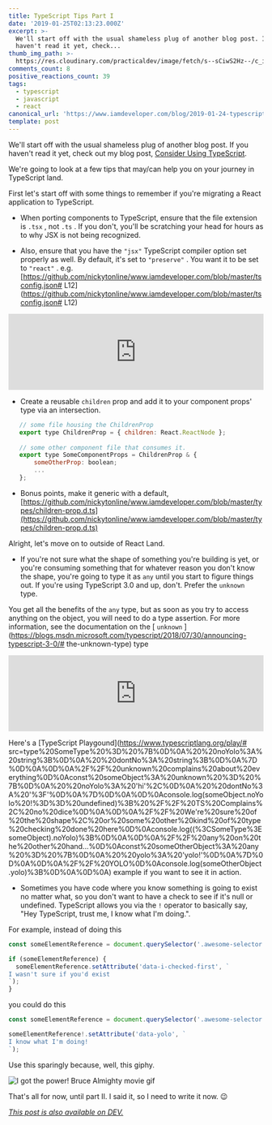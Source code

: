 ```yaml
---
title: TypeScript Tips Part I
date: '2019-01-25T02:13:23.000Z'
excerpt: >-
  We'll start off with the usual shameless plug of another blog post. If you
  haven't read it yet, check...
thumb_img_path: >-
  https://res.cloudinary.com/practicaldev/image/fetch/s--sCiwS2Hz--/c_imagga_scale,f_auto,fl_progressive,h_420,q_auto,w_1000/https://thepracticaldev.s3.amazonaws.com/i/tb6vvhqlpheuuns86mli.png
comments_count: 8
positive_reactions_count: 39
tags:
  - typescript
  - javascript
  - react
canonical_url: 'https://www.iamdeveloper.com/blog/2019-01-24-typescript-tips-part-i/'
template: post
---
```



We'll start off with the usual shameless plug of another blog post. If you haven't read it yet, check out my blog post, [Consider Using TypeScript](https://dev.to/nickytonline/why-you-might-want-to-consider-using-typescript-6j3).

We're going to look at a few tips that may/can help you on your journey in TypeScript land.

First let's start off with some things to remember if you're migrating a React application to TypeScript.

- When porting components to TypeScript, ensure that the file extension is 
`.tsx`
, not 
`.ts`
. If you don't, you'll be scratching your head for hours as to why JSX is not being recognized.

- Also, ensure that you have the 
`"jsx"`
 TypeScript compiler option set properly as well. By default, it's set to 
`"preserve"`
. You want it to be set to 
`"react"`
. e.g. [https://github.com/nickytonline/www.iamdeveloper.com/blob/master/tsconfig.json# L12](https://github.com/nickytonline/www.iamdeveloper.com/blob/master/tsconfig.json# L12)

   
<iframe class="liquidTag" src="https://dev.to/embed/twitter?args=1088614757127593985" style="border: 0; width: 100%;"></iframe>


- Create a reusable 
`children`
 prop and add it to your component props' type via an intersection.

   
```javascript
   // some file housing the ChildrenProp
   export type ChildrenProp = { children: React.ReactNode };
      
   // some other component file that consumes it.
   export type SomeComponentProps = ChildrenProp & {
       someOtherProp: boolean;
       ...
   };
   ```


- Bonus points, make it generic with a default, [https://github.com/nickytonline/www.iamdeveloper.com/blob/master/types/children-prop.d.ts](https://github.com/nickytonline/www.iamdeveloper.com/blob/master/types/children-prop.d.ts)


Alright, let's move on to outside of React Land.

- If you're not sure what the shape of something you're building is yet, or you're consuming something that for whatever reason you don't know the shape, you're going to type it as 
`any`
 until you start to figure things out. If you're using TypeScript 3.0 and up, don't. Prefer the 
`unknown`
 type.

You get all the benefits of the 
`any`
 type, but as soon as you try to access anything on the object, you will need to do a type assertion. For more information, see the documentation on the [
`unknown`
](https://blogs.msdn.microsoft.com/typescript/2018/07/30/announcing-typescript-3-0/# the-unknown-type) type

   
<iframe class="liquidTag" src="https://dev.to/embed/twitter?args=1087886002063138816" style="border: 0; width: 100%;"></iframe>


   Here's a [TypeScript Playgound](https://www.typescriptlang.org/play/# src=type%20SomeType%20%3D%20%7B%0D%0A%20%20noYolo%3A%20string%3B%0D%0A%20%20dontNo%3A%20string%3B%0D%0A%7D%0D%0A%0D%0A%2F%2F%20unknown%20complains%20about%20everything%0D%0Aconst%20someObject%3A%20unknown%20%3D%20%7B%0D%0A%20%20noYolo%3A%20'hi'%2C%0D%0A%20%20dontNo%3A%20'%3F'%0D%0A%7D%0D%0A%0D%0Aconsole.log(someObject.noYolo%20!%3D%3D%20undefined)%3B%20%2F%2F%20TS%20Complains%2C%20no%20dice%0D%0A%0D%0A%2F%2F%20We're%20sure%20of%20the%20shape%2C%20or%20some%20other%20kind%20of%20type%20checking%20done%20here%0D%0Aconsole.log((%3CSomeType%3EsomeObject).noYolo)%3B%0D%0A%0D%0A%2F%2F%20any%20on%20the%20other%20hand...%0D%0Aconst%20someOtherObject%3A%20any%20%3D%20%7B%0D%0A%20%20yolo%3A%20'yolo!'%0D%0A%7D%0D%0A%0D%0A%2F%2F%20YOLO%0D%0Aconsole.log(someOtherObject.yolo)%3B%0D%0A%0D%0A) example if you want to see it in action.

- Sometimes you have code where you know something is going to exist no matter what, so you don't want to have a check to see if it's null or undefined. TypeScript allows you via the 
`!`
 operator to basically say, "Hey TypeScript, trust me, I know what I'm doing.".

For example, instead of doing this


```javascript
const someElementReference = document.querySelector('.awesome-selector');

if (someElementReference) {
  someElementReference.setAttribute('data-i-checked-first', `
I wasn't sure if you'd exist
`);
}
```


you could do this


```javascript
const someElementReference = document.querySelector('.awesome-selector');

someElementReference!.setAttribute('data-yolo', `
I know what I'm doing!
`);
```


Use this sparingly because, well, this giphy.

![I got the power! Bruce Almighty movie gif](https://media.giphy.com/media/A9grgCQ0Dm012/giphy-downsized.gif)

That's all for now, until part II. I said it, so I need to write it now. 😉

*[This post is also available on DEV.](https://dev.to/nickytonline/typescript-tips-part-i-4hhp)*


<script>
const parent = document.getElementsByTagName('head')[0];
const script = document.createElement('script');
script.type = 'text/javascript';
script.src = 'https://cdnjs.cloudflare.com/ajax/libs/iframe-resizer/4.1.1/iframeResizer.min.js';
script.charset = 'utf-8';
script.onload = function() {
    window.iFrameResize({}, '.liquidTag');
};
parent.appendChild(script);
</script>    
